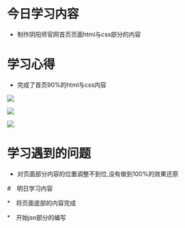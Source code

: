 # 今日学习内容

* 制作阴阳师官网首页页面html与css部分的内容

# 学习心得

* 完成了首页90%的html与css内容

![](http://prqnryn2v.bkt.clouddn.com/%E5%BE%AE%E4%BF%A1%E6%88%AA%E5%9B%BE_20190522003918.png)

![](http://prqnryn2v.bkt.clouddn.com/%E5%BE%AE%E4%BF%A1%E6%88%AA%E5%9B%BE_20190522004308.png)

![](http://prqnryn2v.bkt.clouddn.com/%E5%BE%AE%E4%BF%A1%E6%88%AA%E5%9B%BE_20190522004322.png)


# 学习遇到的问题

* 对页面部分内容的位置调整不到位,没有做到100%的效果还原

#　明日学习内容

*　将页面底部的内容完成

*　开始jsn部分的编写　
